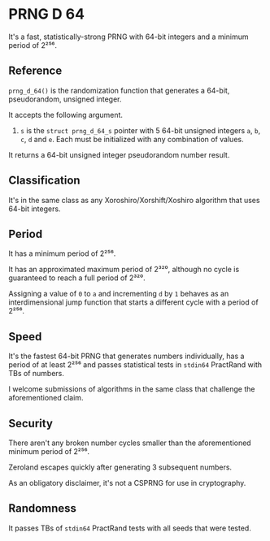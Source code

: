# PRNG D 64

It's a fast, statistically-strong PRNG with 64-bit integers and a minimum period of 2²⁵⁶.

## Reference

`prng_d_64()` is the randomization function that generates a 64-bit, pseudorandom, unsigned integer.

It accepts the following argument.

1. `s` is the `struct prng_d_64_s` pointer with 5 64-bit unsigned integers `a`, `b`, `c`, `d` and `e`. Each must be initialized with any combination of values.

It returns a 64-bit unsigned integer pseudorandom number result.

## Classification

It's in the same class as any Xoroshiro/Xorshift/Xoshiro algorithm that uses 64-bit integers.

## Period

It has a minimum period of 2²⁵⁶.

It has an approximated maximum period of 2³²⁰, although no cycle is guaranteed to reach a full period of 2³²⁰.

Assigning a value of `0` to `a` and incrementing `d` by `1` behaves as an interdimensional jump function that starts a different cycle with a period of 2²⁵⁶.

## Speed

It's the fastest 64-bit PRNG that generates numbers individually, has a period of at least 2²⁵⁶ and passes statistical tests in `stdin64` PractRand with TBs of numbers.

I welcome submissions of algorithms in the same class that challenge the aforementioned claim.

## Security

There aren't any broken number cycles smaller than the aforementioned minimum period of 2²⁵⁶.

Zeroland escapes quickly after generating 3 subsequent numbers.

As an obligatory disclaimer, it's not a CSPRNG for use in cryptography.

## Randomness

It passes TBs of `stdin64` PractRand tests with all seeds that were tested.
